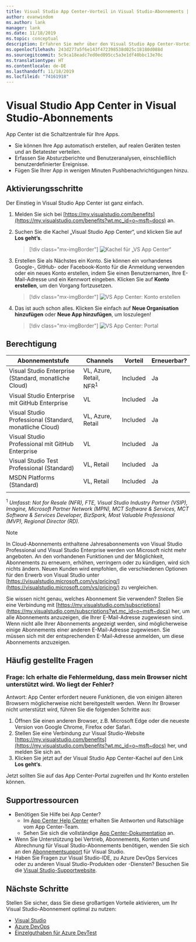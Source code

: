 ```yaml
---
title: Visual Studio App Center-Vorteil in Visual Studio-Abonnements | Microsoft-Dokumentation
author: evanwindom
ms.author: lank
manager: lank
ms.date: 11/18/2019
ms.topic: conceptual
description: Erfahren Sie mehr über den Visual Studio App Center-Vorteil, der in Visual Studio-Abonnements enthalten ist.
ms.openlocfilehash: 243d277a5f6e143f472398538d025c18180d088d
ms.sourcegitcommit: 5c9ca18eadc7ed0ed095cc5a3e1df40bbc13e70c
ms.translationtype: HT
ms.contentlocale: de-DE
ms.lasthandoff: 11/18/2019
ms.locfileid: "74161918"
---
```

# <a name="visual-studio-app-center-in-visual-studio-subscriptions"></a>Visual Studio App Center in Visual Studio-Abonnements

App Center ist die Schaltzentrale für Ihre Apps.

- Sie können Ihre App automatisch erstellen, auf realen Geräten testen und an Betatester verteilen.
- Erfassen Sie Absturzberichte und Benutzeranalysen, einschließlich benutzerdefinierter Ereignisse.
- Fügen Sie Ihrer App in wenigen Minuten Pushbenachrichtigungen hinzu.

## <a name="activation-steps"></a>Aktivierungsschritte
Der Einstieg in Visual Studio App Center ist ganz einfach.
1. Melden Sie sich bei [https://my.visualstudio.com/benefits](https://my.visualstudio.com/benefits?wt.mc_id=o~msft~docs) an.

2. Suchen Sie die Kachel „Visual Studio App Center“, und klicken Sie auf **Los geht‘s**.
    > [!div class="mx-imgBorder"]
    > ![Kachel für „VS App Center“](_img/vs-app-center/vs-app-center-tile.png)

3. Erstellen Sie als Nächstes ein Konto.  Sie können ein vorhandenes Google-, GitHub- oder Facebook-Konto für die Anmeldung verwenden oder ein neues Konto erstellen, indem Sie einen Benutzernamen, Ihre E-Mail-Adresse und ein Kennwort eingeben.  Klicken Sie auf **Konto erstellen**, um den Vorgang fortzusetzen.
    > [!div class="mx-imgBorder"]
    > ![VS App Center: Konto erstellen](_img/vs-app-center/vs-app-center-create-account.png)

4. Das ist auch schon alles.  Klicken Sie einfach auf **Neue Organisation hinzufügen** oder **Neue App hinzufügen**, um loszulegen!
    > [!div class="mx-imgBorder"]
    > ![VS App Center: Portal](_img/vs-app-center/vs-app-center-portal.png)

## <a name="eligibility"></a>Berechtigung

| Abonnementstufe                                                 |     Channels                                            | Vorteil                                                          | Erneuerbar?    |
|--------------------------------------------------------------------|---------------------------------------------------------|------------------------------------------------------------------|---------------|
| Visual Studio Enterprise (Standard, monatliche Cloud)   | VL, Azure, Retail, NFR<sup>1</sup> | Included       |  Ja          |
| Visual Studio Enterprise mit GitHub Enterprise  | VL | Included       |  Ja          |
| Visual Studio Professional (Standard, monatliche Cloud) | VL, Azure, Retail                                       | Included                                                            |Ja |
| Visual Studio Professional mit GitHub Enterprise | VL                                      | Included                                                            |Ja |
| Visual Studio Test Professional (Standard)                         | VL, Retail                                              | Included                                                            |Ja |
| MSDN Platforms (Standard)                                          | VL, Retail                                              | Included                                                            |Ja |
||

<sup>1</sup> *Umfasst:  Not for Resale (NFR), FTE, Visual Studio Industry Partner (VSIP), Imagine, Microsoft Partner Network (MPN), MCT Software & Services, MCT Software & Services Developer, BizSpark, Most Valuable Professional (MVP), Regional Director (RD).*

> [!NOTE]
> In Cloud-Abonnements enthaltene Jahresabonnements von Visual Studio Professional und Visual Studio Enterprise werden von Microsoft nicht mehr angeboten. An den vorhandenen Funktionen und der Möglichkeit, Abonnements zu erneuern, erhöhen, verringern oder zu kündigen, wird sich nichts ändern. Neuen Kunden wird empfohlen, die verschiedenen Optionen für den Erwerb von Visual Studio unter [https://visualstudio.microsoft.com/vs/pricing/](https://visualstudio.microsoft.com/vs/pricing/) zu vergleichen.

Sie wissen nicht genau, welches Abonnement Sie verwenden?  Stellen Sie eine Verbindung mit [https://my.visualstudio.com/subscriptions](https://my.visualstudio.com/subscriptions?wt.mc_id=o~msft~docs) her, um alle Abonnements anzuzeigen, die Ihrer E-Mail-Adresse zugewiesen sind. Wenn nicht alle Ihrer Abonnements angezeigt werden, sind möglicherweise einige Abonnements einer anderen E-Mail-Adresse zugewiesen.  Sie müssen sich mit der entsprechenden E-Mail-Adresse anmelden, um diese Abonnements anzuzeigen.

## <a name="frequently-asked-questions"></a>Häufig gestellte Fragen

### <a name="q--i-get-an-error-that-my-browser-is-unsupported--whats-wrong"></a>Frage:  Ich erhalte die Fehlermeldung, dass mein Browser nicht unterstützt wird.  Wo liegt der Fehler?
Antwort:  App Center erfordert neuere Funktionen, die von einigen älteren Browsern möglicherweise nicht bereitgestellt werden.  Wenn Ihr Browser nicht unterstützt wird, führen Sie die folgenden Schritte aus:
1. Öffnen Sie einen anderen Browser, z.B. Microsoft Edge oder die neueste Version von Google Chrome, Firefox oder Safari.
2. Stellen Sie eine Verbindung zur Visual Studio-Website [https://my.visualstudio.com/benefits](https://my.visualstudio.com/benefits?wt.mc_id=o~msft~docs) her, und melden Sie sich an.
3. Klicken Sie jetzt auf der Visual Studio App Center-Kachel auf den Link **Los geht‘s**.

Jetzt sollten Sie auf das App Center-Portal zugreifen und Ihr Konto erstellen können.

## <a name="support-resources"></a>Supportressourcen
- Benötigen Sie Hilfe bei App Center?
  - Im [App Center Help Center](https://intercom.help/appcenter/) erhalten Sie Antworten und Ratschläge vom App Center-Team.
  - Sehen Sie sich die vollständige [App Center-Dokumentation](/appcenter/) an.
- Wenn Sie Unterstützung bei Vertrieb, Abonnements, Konten und Abrechnung für Visual Studio-Abonnements benötigen, wenden Sie sich an den [Abonnementsupport](https://visualstudio.microsoft.com/subscriptions/support/) für Visual Studio.
- Haben Sie Fragen zur Visual Studio-IDE, zu Azure DevOps Services oder zu anderen Visual Studio-Produkten oder -Diensten?  Besuchen Sie die [Visual Studio-Supportwebsite](https://visualstudio.microsoft.com/support/).

## <a name="next-steps"></a>Nächste Schritte
Stellen Sie sicher, dass Sie diese großartigen Vorteile aktivieren, um Ihr Visual Studio-Abonnement optimal zu nutzen:
- [Visual Studio](vs-ide-benefit.md)
- [Azure DevOps](vs-azure-devops.md)
- [Einzelguthaben für Azure DevTest](vs-azure.md)